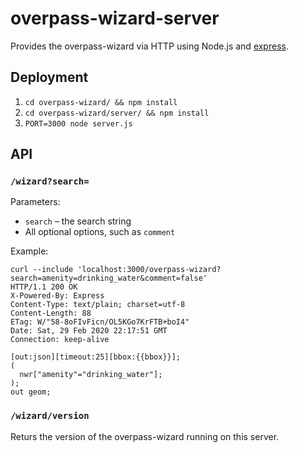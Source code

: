 # overpass-wizard-server

Provides the overpass-wizard via HTTP using Node.js and [express](https://expressjs.com/).

## Deployment

1. `cd overpass-wizard/ && npm install`
2. `cd overpass-wizard/server/ && npm install`
3. `PORT=3000 node server.js`

## API

### `/wizard?search=`

Parameters:

- `search` – the search string
- All optional options, such as `comment`

Example:

```
curl --include 'localhost:3000/overpass-wizard?search=amenity=drinking_water&comment=false'
HTTP/1.1 200 OK
X-Powered-By: Express
Content-Type: text/plain; charset=utf-8
Content-Length: 88
ETag: W/"58-8oFIvFicn/OL5KGo7KrFTB+boI4"
Date: Sat, 29 Feb 2020 22:17:51 GMT
Connection: keep-alive

[out:json][timeout:25][bbox:{{bbox}}];
(
  nwr["amenity"="drinking_water"];
);
out geom;
```

### `/wizard/version`

Returs the version of the overpass-wizard running on this server.


